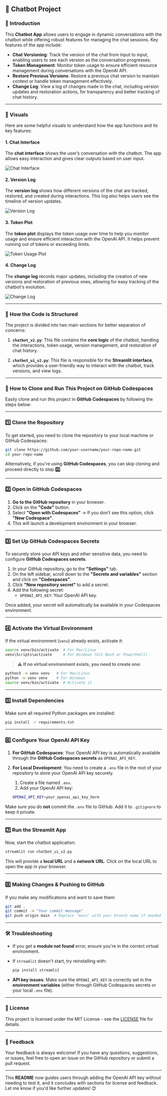 ## 🚀 Chatbot Project

### **🔹 Introduction**

This **Chatbot App** allows users to engage in dynamic conversations with the chatbot while offering robust features for managing the chat sessions. Key features of the app include:

- **Chat Versioning**: Track the version of the chat from input to input, enabling users to see each version as the conversation progresses.
- **Token Management**: Monitor token usage to ensure efficient resource management during conversations with the OpenAI API.
- **Restore Previous Versions**: Restore a previous chat version to maintain context or handle token management effectively.
- **Change Log**: View a log of changes made in the chat, including version updates and restoration actions, for transparency and better tracking of chat history.

--- 

### **🔹 Visuals**

Here are some helpful visuals to understand how the app functions and its key features:

#### **1. Chat Interface**

The **chat interface** shows the user’s conversation with the chatbot. The app allows easy interaction and gives clear outputs based on user input.

![Chat Interface](images/chat-interface.png)

#### **2. Version Log**

The **version log** shows how different versions of the chat are tracked, restored, and created during interactions. This log also helps users see the timeline of version updates.

![Version Log](images/version-log.png)

#### **3. Token Plot**

The **token plot** displays the token usage over time to help you monitor usage and ensure efficient interaction with the OpenAI API. It helps prevent running out of tokens or exceeding limits.

![Token Usage Plot](images/token-usage-plot.png)

#### **4. Change Log**

The **change log** records major updates, including the creation of new versions and restoration of previous ones, allowing for easy tracking of the chatbot's evolution.

![Change Log](images/change-log.png)


---

### **🔹 How the Code is Structured**

The project is divided into two main sections for better separation of concerns:

1. **`chatbot_v2.py`**: This file contains the **core logic** of the chatbot, handling the interactions, token usage, version management, and restoration of chat history.
   
2. **`chatbot_ui_v2.py`**: This file is responsible for the **Streamlit interface**, which provides a user-friendly way to interact with the chatbot, track versions, and view logs.

---

### **🔹 How to Clone and Run This Project on GitHub Codespaces**

Easily clone and run this project in **GitHub Codespaces** by following the steps below:

---

### **1️⃣ Clone the Repository**

To get started, you need to clone the repository to your local machine or GitHub Codespaces:

```bash
git clone https://github.com/your-username/your-repo-name.git
cd your-repo-name
```

Alternatively, if you're using **GitHub Codespaces**, you can skip cloning and proceed directly to step **2️⃣**.

---

### **2️⃣ Open in GitHub Codespaces**

1. **Go to the GitHub repository** in your browser.
2. Click on the **"Code"** button.
3. Select **"Open with Codespaces"** → If you don’t see this option, click **"New Codespace"**.
4. This will launch a development environment in your browser.

---

### **3️⃣ Set Up GitHub Codespaces Secrets**

To securely store your API keys and other sensitive data, you need to configure **GitHub Codespaces secrets**.

1. In your GitHub repository, go to the **"Settings"** tab.
2. On the left sidebar, scroll down to the **"Secrets and variables"** section and click on **"Codespaces"**.
3. Click **"New repository secret"** to add a secret.
4. Add the following secret:
   - `OPENAI_API_KEY`: Your OpenAI API key.

Once added, your secret will automatically be available in your Codespaces environment.

---

### **4️⃣ Activate the Virtual Environment**

If the virtual environment (`venv`) already exists, activate it:

```bash
source venv/bin/activate  # For Mac/Linux
venv\Scripts\activate     # For Windows (Git Bash or PowerShell)
```

> ⚠️ **If no virtual environment exists, you need to create one:**

```bash
python3 -m venv venv   # For Mac/Linux
python -m venv venv    # For Windows
source venv/bin/activate  # Activate it
```

---

### **5️⃣ Install Dependencies**

Make sure all required Python packages are installed:

```bash
pip install -r requirements.txt
```

---

### **6️⃣ Configure Your OpenAI API Key**

1. **For GitHub Codespaces**: Your OpenAI API key is automatically available through the **GitHub Codespaces secrets** as `OPENAI_API_KEY`.

2. **For Local Development**: You need to create a `.env` file in the root of your repository to store your OpenAI API key securely.

   1. Create a file named `.env`.
   2. Add your OpenAI API key:

   ```bash
   OPENAI_API_KEY=your_openai_api_key_here
   ```

Make sure you do **not** commit the `.env` file to GitHub. Add it to `.gitignore` to keep it private.

---

### **7️⃣ Run the Streamlit App**

Now, start the chatbot application:

```bash
streamlit run chatbot_ui_v2.py
```

This will provide a **local URL** and a **network URL**. Click on the local URL to open the app in your browser.

---

### **8️⃣ Making Changes & Pushing to GitHub**

If you make any modifications and want to save them:

```bash
git add .
git commit -m "Your commit message"
git push origin main  # Replace 'main' with your branch name if needed
```

---

### **🛠 Troubleshooting**

- If you get a **module not found** error, ensure you're in the correct virtual environment.
- If `streamlit` doesn't start, try reinstalling with:

  ```bash
  pip install streamlit
  ```

- **API key issues**: Make sure the `OPENAI_API_KEY` is correctly set in the **environment variables** (either through GitHub Codespaces secrets or your local `.env` file).

---

### **📄 License**

This project is licensed under the MIT License - see the [LICENSE](LICENSE) file for details.

---

### **💬 Feedback**

Your feedback is always welcome! If you have any questions, suggestions, or issues, feel free to open an issue on the GitHub repository or submit a pull request.

---

This **README** now guides users through adding the OpenAI API key without needing to test it, and it concludes with sections for license and feedback. Let me know if you'd like further updates! 😊